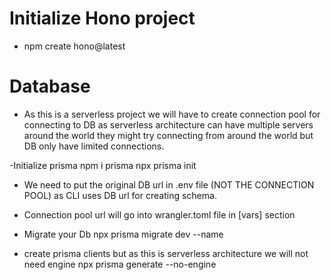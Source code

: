 # Initialize Hono project 
- npm create hono@latest

# Database
- As this is a serverless project we will have to create connection pool for connecting to DB as serverless architecture can have multiple servers around the world they might try connecting from around the world but DB only have limited connections.

-Initialize prisma 
npm i prisma
npx prisma init 

- We need to put the original DB url in .env file (NOT THE CONNECTION POOL) as CLI uses DB url for creating schema.
- Connection pool url will go into wrangler.toml file in [vars] section 

- Migrate your Db
npx prisma migrate dev --name <migration name>

- create prisma clients but as this is serverless architecture we will not need engine 
npx prisma generate --no-engine